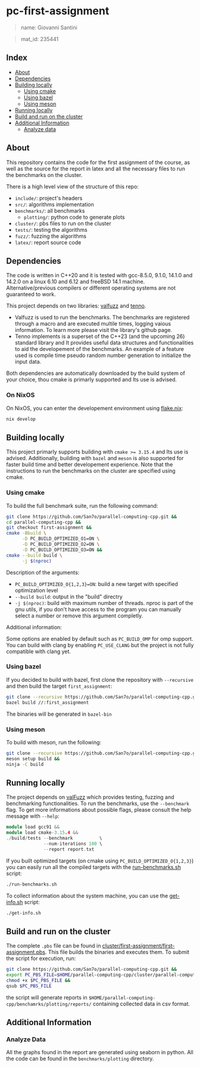 # pc-first-assignment

> name: Giovanni Santini

> mat_id: 235441

## Index

- [About](#about)
- [Dependencies](#dependencies)
- [Building locally](#building_locally)
  - [Using cmake](#cmake)
  - [Using bazel](#bazel)
  - [Using meson](#meson)
- [Running locally](#running_locally)
- [Build and run on the cluster](#cluster)
- [Additional Information](#additional_info)
  - [Analyze data](#analyze_data)

<a name="about"></a>
## About

This repository contains the code for the first assignment of
the course, as well as the source for the report in latex and
all the necessary files to run the benchmarks on the cluster.

There is a high level view of the structure of this repo:

- `include/`: project's headers
- `src/`: algorithms implementation
- `benchmarks/`: all benchmarks
  - `plotting/`: python code to generate plots
- `cluster/`: pbs files to run on the cluster
- `tests/`: testing the algorithms
- `fuzz/`: fuzzing the algorithms
- `latex/`: report source code

<a name="dependencies"></a>
## Dependencies

The code is written in C++20 and it is tested with gcc-8.5.0,
9.1.0, 14.1.0 and 14.2.0 on a linux 6.10 and 6.12 and freeBSD 14.1
machine. Alternative/previous compilers or different operating
systems are not guaranteed to work.

This project depends on two libraries: [valfuzz](https://github.com/San7o/valFuzz.git)
and [tenno](https://github.com/San7o/tenno-tl.git).
- Valfuzz is used to run the benchmarks. The benchmarks are
  registered through a macro and are executed multile times, logging
  vaious information. To learn more please visit the library's
  github page.
- Tenno implements is a superset of the C++23 (and the upcoming 26)
  standard library and It provides useful data structures and
  functionalities to aid the developement of the benchmarks.
  An example of a feature used is compile time pseudo random
  number generation to initialize the input data.

Both dependencies are automatically downloaded by the build
system of your choice, thou cmake is primarly supported and Its
use is advised.

### On NixOS

On NixOS, you can enter the developement
environment using [flake.nix](./flake.nix):

```bash
nix develop
```
<a name="building_locally"></a>
## Building locally

This project primarly supports building with `cmake >= 3.15.4` and
Its use is advised. Additionally, building with `bazel`
and `meson` is also supported for faster build time and better 
developement experience. Note that the instructions to run
the benchmarks on the cluster are specified using cmake.

<a name="cmake"></a>
### Using cmake

To build the full benchmark suite, run the following command:

```bash
git clone https://github.com/San7o/parallel-computing-cpp.git &&
cd parallel-computing-cpp &&
git checkout first-assignment &&
cmake -Bbuild \
	  -D PC_BUILD_OPTIMIZED_O1=ON \
	  -D PC_BUILD_OPTIMIZED_O2=ON \
	  -D PC_BUILD_OPTIMIZED_O3=ON &&
cmake --build build \
      -j $(nproc)
```

Description of the arguments:

- `PC_BUILD_OPTIMIZED_O{1,2,3}=ON`: build a new target with specified
    optimization level
- `--build build`: output in the "build" directry
- `-j $(nproc)`: build with maximum number of threads. nproc
  is part of the gnu utils, if you don't have access to the
  program you can manually select a number or remove this
  argument completly.
 
Additional information:

Some options are enabled by default such as `PC_BUILD_OMP` for
omp support. You can build with clang by enabling
`PC_USE_CLANG` but the project is not fully compatible
with clang yet.

<a name="bazel"></a>
### Using bazel

If you decided to build with bazel, first clone the
repository with `--recursive` and then build the
target `first_assignment`:

```bash
git clone --recursive https://github.com/San7o/parallel-computing-cpp.git &&
bazel build //:first_assignment
```

The binaries will be generated in `bazel-bin`

<a name="meson"></a>
### Using meson

To build with meson, run the following:

```bash
git clone --recursive https://github.com/San7o/parallel-computing-cpp.git &&
meson setup build &&
ninja -C build
```

<a name="running_locally"></a>
## Running locally

The project depends on [valFuzz](https://github.com/San7o/valFuzz) which
provides testing, fuzzing and benchmarking functionalities.
To run the benchmarks, use the `--benchmark` flag. To get
more informations about possible flags, please consult
the help message with `--help`:

```c++
module load gcc91 &&
module load cmake-3.15.4 &&
./build/tests --benchmark          \
              --num-iterations 100 \
              --report report.txt
```

If you built optimized targets (on cmake using `PC_BUILD_OPTIMIZED_O{1,2,3}`)
you can easily run all the compiled targets with the [run-benchmarks.sh](./run-benchmarks.sh)
script:

```bash
./run-benchmarks.sh
```

To collect information about the system machine, you can use
the [get-info.sh](./get-info.sh) script:

```bash
./get-info.sh
```

<a name="cluster"></a>
## Build and run on the cluster

The complete `.pbs` file can be found in
[cluster/first-assignment/first-assignment.pbs](./cluster/first-assignment/first-assignment.pbs).
This file builds the binaries and executes them.
To submit the script for execution, run:

```bash
git clone https://github.com/San7o/parallel-computing-cpp.git &&
export PC_PBS_FILE=$HOME/parallel-computing-cpp/cluster/parallel-computing-cpp/first-assignment/first-assignment.pbs &&
chmod +x $PC_PBS_FILE &&
qsub $PC_PBS_FILE
```

the script will generate reports in `$HOME/parallel-computing-cpp/benchamrks/plotting/reports/`
containing collected data in csv format.

<a name="additional_info"></a>
## Additional Information

<a name="analyze_data"></a>
### Analyze Data

All the graphs found in the report are generated
using seaborn in python. All the code can be
found in the `benchmarks/plotting` directory.

